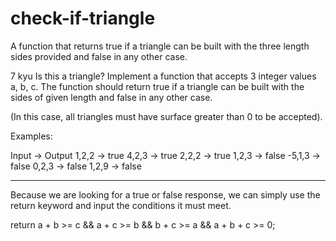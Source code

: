 # check-if-triangle
A function that returns true if a triangle can be built with the three length sides provided and false in any other case.

7 kyu
Is this a triangle?
Implement a function that accepts 3 integer values a, b, c. The function should return true if a triangle can be built with the sides of given length and false in any other case.

(In this case, all triangles must have surface greater than 0 to be accepted).

Examples:

Input -> Output
1,2,2 -> true
4,2,3 -> true
2,2,2 -> true
1,2,3 -> false
-5,1,3 -> false
0,2,3 -> false
1,2,9 -> false 

________________________________________________________________________________________________________________________________________________________________________________________

Because we are looking for a true or false response, we can simply use the return keyword and input the conditions it must meet.
   
   return a + b >= c && a + c >= b && b + c >= a && a + b + c >= 0;


